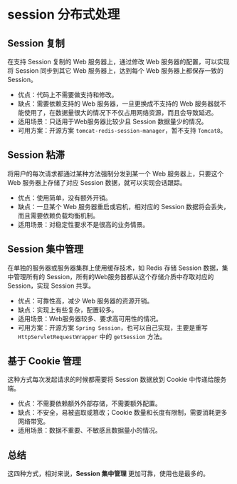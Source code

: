 # session 分布式处理
## Session 复制
在支持 Session 复制的 Web 服务器上，通过修改 Web 服务器的配置，可以实现将 Session 同步到其它 Web 服务器上，达到每个 Web 服务器上都保存一致的 Session。

- 优点：代码上不需要做支持和修改。
- 缺点：需要依赖支持的 Web 服务器，一旦更换成不支持的 Web 服务器就不能使用了，在数据量很大的情况下不仅占用网络资源，而且会导致延迟。
- 适用场景：只适用于Web服务器比较少且 Session 数据量少的情况。
- 可用方案：开源方案 `tomcat-redis-session-manager`，暂不支持 `Tomcat8`。
## Session 粘滞
将用户的每次请求都通过某种方法强制分发到某一个 Web 服务器上，只要这个 Web 服务器上存储了对应 Session 数据，就可以实现会话跟踪。

- 优点：使用简单，没有额外开销。
- 缺点：一旦某个 Web 服务器重启或宕机，相对应的 Session 数据将会丢失，而且需要依赖负载均衡机制。
- 适用场景：对稳定性要求不是很高的业务情景。
## Session 集中管理
在单独的服务器或服务器集群上使用缓存技术，如 Redis 存储 Session 数据，集中管理所有的 Session，所有的Web服务器都从这个存储介质中存取对应的 Session，实现 Session 共享。

- 优点：可靠性高，减少 Web 服务器的资源开销。
- 缺点：实现上有些复杂，配置较多。
- 适用场景：Web服务器较多、要求高可用性的情况。
- 可用方案：开源方案 `Spring Session`，也可以自己实现，主要是重写 `HttpServletRequestWrapper` 中的 `getSession` 方法。
## 基于 Cookie 管理
这种方式每次发起请求的时候都需要将 Session 数据放到 Cookie 中传递给服务端。

- 优点：不需要依赖额外外部存储，不需要额外配置。
- 缺点：不安全，易被盗取或篡改；Cookie 数量和长度有限制，需要消耗更多网络带宽。
- 适用场景：数据不重要、不敏感且数据量小的情况。
## 总结
这四种方式，相对来说，**Session 集中管理** 更加可靠，使用也是最多的。